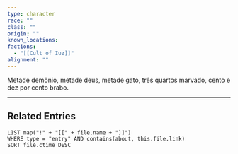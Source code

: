 ```yaml
---
type: character
race: ""
class: ""
origin: ""
known_locations: 
factions:
  - "[[Cult of Iuz]]"
alignment: ""
---
```

Metade demônio, metade deus, metade gato, três quartos marvado, cento e dez por cento brabo. 

---

## Related Entries
```dataview
LIST map("!" + "[[" + file.name + "]]")
WHERE type = "entry" AND contains(about, this.file.link)
SORT file.ctime DESC

